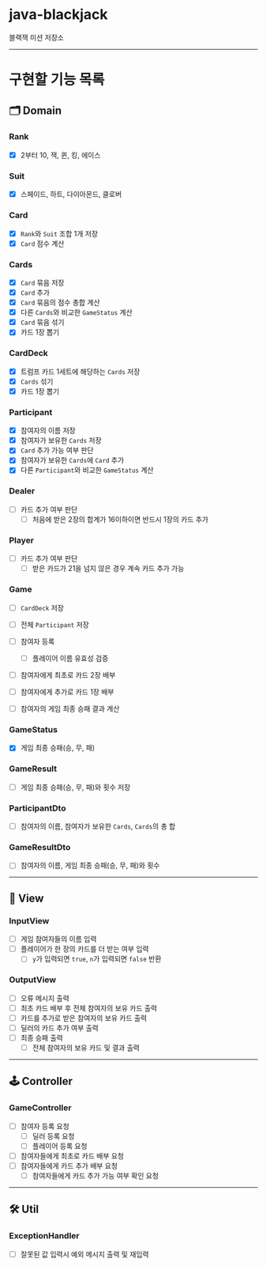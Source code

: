 # java-blackjack

블랙잭 미션 저장소

---

# 구현할 기능 목록

## 🗂️ Domain

### Rank
- [x] 2부터 10, 잭, 퀸, 킹, 에이스

### Suit
- [x] 스페이드, 하트, 다이아몬드, 클로버

### Card
- [x] `Rank`와 `Suit` 조합 1개 저장
- [x] `Card` 점수 계산

### Cards
- [x] `Card` 묶음 저장
- [x] `Card` 추가
- [x] `Card` 묶음의 점수 총합 계산
- [x] 다른 `Cards`와 비교한 `GameStatus` 계산
- [x] `Card` 묶음 섞기
- [x] 카드 1장 뽑기

### CardDeck
- [X] 트럼프 카드 1세트에 해당하는 `Cards` 저장
- [x] `Cards` 섞기
- [x] 카드 1장 뽑기

### Participant
- [x] 참여자의 이름 저장
- [x] 참여자가 보유한 `Cards` 저장
- [x] `Card` 추가 가능 여부 판단
- [x] 참여자가 보유한 `Cards`에 `Card` 추가
- [x] 다른 `Participant`와 비교한 `GameStatus` 계산

### Dealer
- [ ] 카드 추가 여부 판단
  - [ ] 처음에 받은 2장의 합계가 16이하이면 반드시 1장의 카드 추가

### Player
- [ ] 카드 추가 여부 판단
  - [ ] 받은 카드가 21을 넘지 않은 경우 계속 카드 추가 가능

### Game
- [ ] `CardDeck` 저장
- [ ] 전체 `Participant` 저장

- [ ] 참여자 등록
  - [ ] 플레이어 이름 유효성 검증
- [ ] 참여자에게 최초로 카드 2장 배부
- [ ] 참여자에게 추가로 카드 1장 배부
- [ ] 참여자의 게임 최종 승패 결과 계산

### GameStatus
- [x] 게임 최종 승패(승, 무, 패)

### GameResult
- [ ] 게임 최종 승패(승, 무, 패)와 횟수 저장

### ParticipantDto
- [ ] 참여자의 이름, 참여자가 보유한 `Cards`, `Cards`의 총 합

### GameResultDto
- [ ] 참여자의 이름, 게임 최종 승패(승, 무, 패)와 횟수

---

## 👀 View

### InputView
- [ ] 게임 참여자들의 이름 입력
- [ ] 플레이어가 한 장의 카드를 더 받는 여부 입력
  - [ ] `y`가 입력되면 `true`, `n`가 입력되면 `false` 반환

### OutputView
- [ ] 오류 메시지 출력
- [ ] 최초 카드 배부 후 전체 참여자의 보유 카드 출력
- [ ] 카드를 추가로 받은 참여자의 보유 카드 출력
- [ ] 딜러의 카드 추가 여부 출력
- [ ] 최종 승패 출력
  - [ ] 전체 참여자의 보유 카드 및 결과 출력

---

## 🕹️ Controller

### GameController
- [ ] 참여자 등록 요청
  - [ ] 딜러 등록 요청
  - [ ] 플레이어 등록 요청

- [ ] 참여자들에게 최초로 카드 배부 요청
- [ ] 참여자들에게 카드 추가 배부 요청
  - [ ] 참여자들에게 카드 추가 가능 여부 확인 요청

---

## 🛠 Util

### ExceptionHandler
- [ ] 잘못된 값 입력시 예외 메시지 출력 및 재입력
